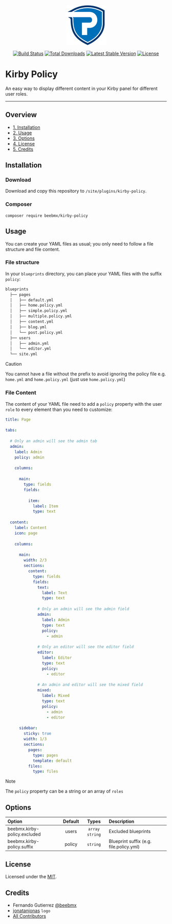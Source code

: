 <p align="center"><a href="https://beebmx.github.io/kirby-policy" target="_blank" rel="noopener"><img src="https://github.com/beebmx/kirby-policy/blob/main/assets/logo.svg?raw=true" width="125" alt="Kirby Policy Logo"></a></p>

<p align="center">
<a href="https://github.com/beebmx/kirby-policy/actions"><img src="https://img.shields.io/github/actions/workflow/status/beebmx/kirby-policy/tests.yml?branch=main" alt="Build Status"></a>
<a href="https://packagist.org/packages/beebmx/kirby-policy"><img src="https://img.shields.io/packagist/dt/beebmx/kirby-policy" alt="Total Downloads"></a>
<a href="https://packagist.org/packages/beebmx/kirby-policy"><img src="https://img.shields.io/packagist/v/beebmx/kirby-policy" alt="Latest Stable Version"></a>
<a href="https://packagist.org/packages/beebmx/kirby-policy"><img src="https://img.shields.io/packagist/l/beebmx/kirby-policy" alt="License"></a>
</p>

# Kirby Policy

An easy way to display different content in your Kirby panel for different user roles.

****

## Overview

- [1. Installation](#installation)
- [2. Usage](#usage)
- [3. Options](#options)
- [4. License](#license)
- [5. Credits](#credits)

## Installation

### Download

Download and copy this repository to `/site/plugins/kirby-policy`.

### Composer

```
composer require beebmx/kirby-policy
```

## Usage

You can create your YAML files as usual; you only need to follow a file structure and file content.

### File structure

In your `blueprints` directory, you can place your YAML files with the suffix `policy`:

```md
blueprints
  ├── pages
  │   ├── default.yml
  │   ├── home.policy.yml
  │   ├── simple.policy.yml
  │   ├── multiple.policy.yml
  │   ├── content.yml
  │   ├── blog.yml
  │   └── post.policy.yml
  ├── users
  │   ├── admin.yml
  │   └── editor.yml
  └── site.yml
```

> [!CAUTION]
> You cannot have a file without the prefix to avoid ignoring the policy file
> e.g. `home.yml` and `home.policy.yml` (just use `home.policy.yml`)

### File Content

The content of your YAML file need to add a `policy` property with the user `role` to every element than you need to customize:

```yaml
title: Page

tabs:

  # Only an admin will see the admin tab
  admin:
    label: Admin
    policy: admin

    columns:

      main:
        type: fields
        fields:

          item:
            label: Item
            type: text

  content:
    label: Content
    icon: page

    columns:

      main:
        width: 2/3
        sections:
          content:
            type: fields
            fields:
              text:
                label: Text
                type: text

              # Only an admin will see the admin field
              admin:
                label: Admin
                type: text
                policy:
                  - admin

              # Only an editor will see the editor field
              editor:
                label: Editor
                type: text
                policy:
                  - editor

              # An admin and editor will see the mixed field
              mixed:
                label: Mixed
                type: text
                policy:
                  - admin
                  - editor

      sidebar:
        sticky: true
        width: 1/3
        sections:
          pages:
            type: pages
            template: default
          files:
            type: files

```

> [!NOTE]
> The `policy` property can be a string or an array of `roles`

## Options

| Option                       | Default |      Types       | Description                             |
|:-----------------------------|:-------:|:----------------:|:----------------------------------------|
| beebmx.kirby-policy.excluded |  users  | `array` `string` | Excluded blueprints                     |
| beebmx.kirby-policy.suffix   | policy  |     `string`     | Blueprint suffix (e.g. file.policy.yml) |


## License

Licensed under the [MIT](LICENSE.md).

## Credits

- Fernando Gutierrez [@beebmx](https://github.com/beebmx)
- [jonatanjonas](https://github.com/jonatanjonas) `logo`
- [All Contributors](../../contributors)
